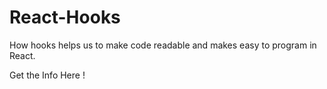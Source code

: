 # React-Hooks
How hooks helps us to make code readable and makes easy to program in React.

Get the Info Here !
